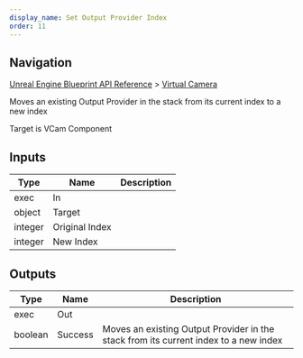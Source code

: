 ```yaml
---
display_name: Set Output Provider Index
order: 11
---
```

## Navigation

[Unreal Engine Blueprint API Reference](https://dev.epicgames.com/documentation/en-us/unreal-engine/BlueprintAPI) > [Virtual Camera](https://dev.epicgames.com/documentation/en-us/unreal-engine/BlueprintAPI/VirtualCamera_1)

Moves an existing Output Provider in the stack from its current index to a new index

Target is VCam Component

## Inputs

| Type | Name | Description |
| --- | --- | --- |
| exec | In |  |
| object | Target |  |
| integer | Original Index |  |
| integer | New Index |  |

## Outputs

| Type | Name | Description |
| --- | --- | --- |
| exec | Out |  |
| boolean | Success | Moves an existing Output Provider in the stack from its current index to a new index |
